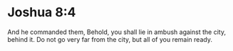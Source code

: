 # Joshua 8:4

And he commanded them, Behold, you shall lie in ambush against the city, behind it. Do not go very far from the city, but all of you remain ready.
